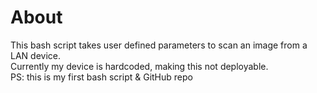 # About
This bash script takes user defined parameters to scan an image from a LAN device.  
Currently my device is hardcoded, making this not deployable.  
PS: this is my first bash script & GitHub repo
